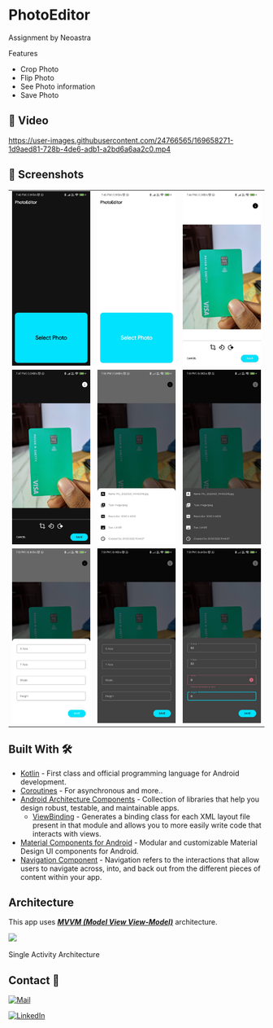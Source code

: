 # PhotoEditor
Assignment by Neoastra

Features
* Crop Photo
* Flip Photo
* See Photo information
* Save Photo
    
## 📸 Video

https://user-images.githubusercontent.com/24766565/169658271-1d9aed81-728b-4de6-adb1-a2bd6a6aa2c0.mp4




## 📸 Screenshots

||||
|:----------------------------------------:|:-----------------------------------------:|:-----------------------------------------: |
| ![](media/1.jpg) | ![](media/2.jpg) | ![](media/3.jpg) |
| ![](media/4.jpg) | ![](media/5.jpg) | ![](media/6.jpg)    |
| ![](media/7.jpg) | ![](media/8.jpg) | ![](media/10.jpg) |



## Built With 🛠
- [Kotlin](https://kotlinlang.org/) - First class and official programming language for Android development.
- [Coroutines](https://kotlinlang.org/docs/reference/coroutines-overview.html) - For asynchronous and more..
- [Android Architecture Components](https://developer.android.com/topic/libraries/architecture) - Collection of libraries that help you design robust, testable, and maintainable apps.
  - [ViewBinding](https://developer.android.com/topic/libraries/view-binding) - Generates a binding class for each XML layout file present in that module and allows you to more easily write code that interacts with views.
- [Material Components for Android](https://github.com/material-components/material-components-android) - Modular and customizable Material Design UI components for Android.
- [Navigation Component](https://developer.android.com/guide/navigation) - Navigation refers to the interactions that allow users to navigate across, into, and back out from the different pieces of content within your app.


## Architecture
This app uses [***MVVM (Model View View-Model)***](https://developer.android.com/jetpack/docs/guide#recommended-app-arch) architecture.

![](https://developer.android.com/topic/libraries/architecture/images/final-architecture.png)

Single Activity Architecture

## Contact 📩

[![Mail](https://img.shields.io/badge/Gmail-green.svg?style=for-the-badge&logo=gmail)](mailto://spavanm1@gmail.com)

[![LinkedIn](https://img.shields.io/badge/LinkedIn-red.svg?style=for-the-badge&logo=linkedin)](https://www.linkedin.com/in/pavan-m-shetty-79211068/)


<br>
